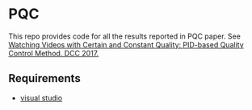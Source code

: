 # PQC

This repo provides code for all the results reported in PQC paper. See [Watching Videos with Certain and Constant
Quality: PID-based Quality Control Method. DCC 2017.](https://arxiv.org/abs/1710.09980)

## Requirements

* [visual studio](https://www.google.com.hk/url?sa=t&rct=j&q=&esrc=s&source=web&cd=1&cad=rja&uact=8&ved=0ahUKEwjy1_7vwprXAhVLHJQKHX2PB1sQFggnMAA&url=%68%74%74%70%73%3a%2f%2f%77%77%77%2e%76%69%73%75%61%6c%73%74%75%64%69%6f%2e%63%6f%6d%2f&usg=AOvVaw3oneBl4aXUx_gzRe4LtuAN)
